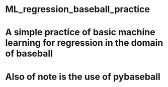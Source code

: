 # ML_regression_baseball_practice

# A simple practice of basic machine learning for regression in the domain of baseball
# Also of note is the use of pybaseball
